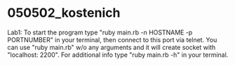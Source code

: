 050502_kostenich
================

Lab1:
	To start the program type "ruby main.rb -n HOSTNAME -p PORTNUMBER" in your terminal, then connect to this port via telnet.
	You can use "ruby main.rb" w/o any arguments and it will create socket with "localhost: 2200".
	For additional info type "ruby main.rb -h" in your terminal.